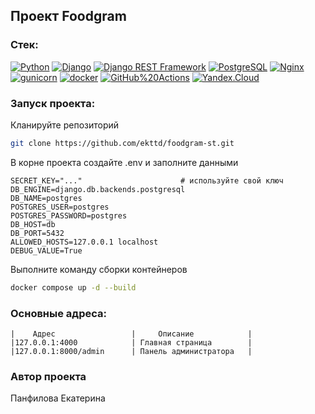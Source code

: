 ## Проект Foodgram


### Стек:

[![Python](https://img.shields.io/badge/-Python-464646?style=flat-square&logo=Python)](https://www.python.org/)
[![Django](https://img.shields.io/badge/-Django-464646?style=flat-square&logo=Django)](https://www.djangoproject.com/)
[![Django REST Framework](https://img.shields.io/badge/-Django%20REST%20Framework-464646?style=flat-square&logo=Django%20REST%20Framework)](https://www.django-rest-framework.org/)
[![PostgreSQL](https://img.shields.io/badge/-PostgreSQL-464646?style=flat-square&logo=PostgreSQL)](https://www.postgresql.org/)
[![Nginx](https://img.shields.io/badge/-NGINX-464646?style=flat-square&logo=NGINX)](https://nginx.org/ru/)
[![gunicorn](https://img.shields.io/badge/-gunicorn-464646?style=flat-square&logo=gunicorn)](https://gunicorn.org/)
[![docker](https://img.shields.io/badge/-Docker-464646?style=flat-square&logo=docker)](https://www.docker.com/)
[![GitHub%20Actions](https://img.shields.io/badge/-GitHub%20Actions-464646?style=flat-square&logo=GitHub%20actions)](https://github.com/features/actions)
[![Yandex.Cloud](https://img.shields.io/badge/-Yandex.Cloud-464646?style=flat-square&logo=Yandex.Cloud)](https://cloud.yandex.ru/)


### Запуск проекта:
Кланируйте репозиторий
```bash
git clone https://github.com/ekttd/foodgram-st.git
```
В корне проекта создайте .env и заполните данными
```.env
SECRET_KEY="..."                      # используйте свой ключ
DB_ENGINE=django.db.backends.postgresql
DB_NAME=postgres
POSTGRES_USER=postgres
POSTGRES_PASSWORD=postgres
DB_HOST=db
DB_PORT=5432
ALLOWED_HOSTS=127.0.0.1 localhost
DEBUG_VALUE=True
```
Выполните команду сборки контейнеров
```bash
docker compose up -d --build
```
### Основные адреса:


```
|    Адрес                 |     Описание            |
|127.0.0.1:4000            | Главная страница        |
|127.0.0.1:8000/admin      | Панель администратора   |

```

### Автор проекта
Панфилова Екатерина
